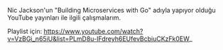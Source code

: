 Nic Jackson'un "Building Microservices with Go" adıyla yapıyor olduğu YouTube yayınları ile ilgili çalışmalarım.

Playlist için: https://www.youtube.com/watch?v=VzBGi_n65iU&list=PLmD8u-IFdreyh6EUfevBcbiuCKzFk0EW_
